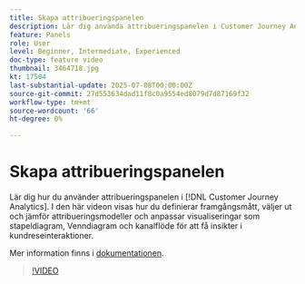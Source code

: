 ```yaml
---
title: Skapa attribueringspanelen
description: Lär dig använda attribueringspanelen i Customer Journey Analytics.
feature: Panels
role: User
level: Beginner, Intermediate, Experienced
doc-type: feature video
thumbnail: 3464718.jpg
kt: 17504
last-substantial-update: 2025-07-08T00:00:00Z
source-git-commit: 27d553634dad11f8c0a9554ed8079d7d87169f32
workflow-type: tm+mt
source-wordcount: '66'
ht-degree: 0%

---
```


# Skapa attribueringspanelen

Lär dig hur du använder attribueringspanelen i [!DNL Customer Journey Analytics]. I den här videon visas hur du definierar framgångsmått, väljer ut och jämför attribueringsmodeller och anpassar visualiseringar som stapeldiagram, Venndiagram och kanalflöde för att få insikter i kundreseinteraktioner.

Mer information finns i [dokumentationen](https://experienceleague.adobe.com/sv/docs/analytics-platform/using/cja-workspace/panels/attribution).

>[!VIDEO](https://video.tv.adobe.com/v/3464718/?learn=on)